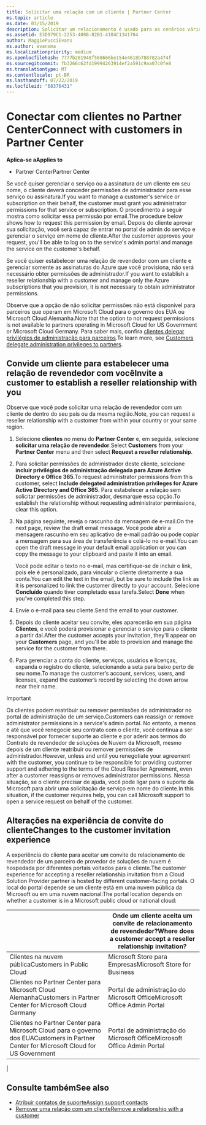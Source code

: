 ```yaml
---
title: Solicitar uma relação com um cliente | Partner Center
ms.topic: article
ms.date: 03/15/2019
description: Solicitar um relacionamento é usado para os cenários vários parceiros e vários canais. Também será útil se um cliente remover seus privilégios de administrador delegado e você precisar restaurá-los para fornecer provisionamento ou suporte.
ms.assetid: E3D979C1-2253-408B-82B1-4104C1341704
author: MaggiePucciEvans
ms.author: evansma
ms.localizationpriority: medium
ms.openlocfilehash: 7777b281948f560666be154e4618b788782a474f
ms.sourcegitcommit: fb3266c62fd19994263914ef2a591c9aa07c0fe8
ms.translationtype: MT
ms.contentlocale: pt-BR
ms.lasthandoff: 07/22/2019
ms.locfileid: "68376431"
---
```

# <a name="connect-with-customers-in-partner-center"></a><span data-ttu-id="ce5d8-104">Conectar com clientes no Partner Center</span><span class="sxs-lookup"><span data-stu-id="ce5d8-104">Connect with customers in Partner Center</span></span>

<span data-ttu-id="ce5d8-105">**Aplica-se a**</span><span class="sxs-lookup"><span data-stu-id="ce5d8-105">**Applies to**</span></span>

-  <span data-ttu-id="ce5d8-106">Partner Center</span><span class="sxs-lookup"><span data-stu-id="ce5d8-106">Partner Center</span></span>

<span data-ttu-id="ce5d8-107">Se você quiser gerenciar o serviço ou a assinatura de um cliente em seu nome, o cliente deverá conceder permissões de administrador para esse serviço ou assinatura.</span><span class="sxs-lookup"><span data-stu-id="ce5d8-107">If you want to manage a customer's service or subscription on their behalf, the customer must grant you administrator permissions for that service or subscription.</span></span> <span data-ttu-id="ce5d8-108">O procedimento a seguir mostra como solicitar essa permissão por email.</span><span class="sxs-lookup"><span data-stu-id="ce5d8-108">The procedure below shows how to request this permission by email.</span></span> <span data-ttu-id="ce5d8-109">Depois do cliente aprovar sua solicitação, você será capaz de entrar no portal de admin do serviço e gerenciar o serviço em nome do cliente.</span><span class="sxs-lookup"><span data-stu-id="ce5d8-109">After the customer approves your request, you'll be able to log on to the service's admin portal and manage the service on the customer's behalf.</span></span>

<span data-ttu-id="ce5d8-110">Se você quiser estabelecer uma relação de revendedor com um cliente e gerenciar somente as assinaturas do Azure que você provisiona, não será necessário obter permissões de administrador.</span><span class="sxs-lookup"><span data-stu-id="ce5d8-110">If you want to establish a reseller relationship with a customer and manage only the Azure subscriptions that you provision, it is not necessary to obtain administrator permissions.</span></span>

<span data-ttu-id="ce5d8-111">Observe que a opção de não solicitar permissões não está disponível para parceiros que operam em Microsoft Cloud para o governo dos EUA ou Microsoft Cloud Alemanha.</span><span class="sxs-lookup"><span data-stu-id="ce5d8-111">Note that the option to not request permissions is not available to partners operating in Microsoft Cloud for US Government or Microsoft Cloud Germany.</span></span> <span data-ttu-id="ce5d8-112">Para saber mais, confira [clientes delegar privilégios de administração para parceiros](https://docs.microsoft.com/en-us/partner-center/customers_revoke_admin_privileges).</span><span class="sxs-lookup"><span data-stu-id="ce5d8-112">To learn more, see [Customers delegate administration privileges to partners](https://docs.microsoft.com/en-us/partner-center/customers_revoke_admin_privileges).</span></span>


## <a name="invite-a-customer-to-establish-a-reseller-relationship-with-you"></a><span data-ttu-id="ce5d8-113">Convide um cliente para estabelecer uma relação de revendedor com você</span><span class="sxs-lookup"><span data-stu-id="ce5d8-113">Invite a customer to establish a reseller relationship with you</span></span>

<span data-ttu-id="ce5d8-114">Observe que você pode solicitar uma relação de revendedor com um cliente de dentro do seu país ou da mesma região.</span><span class="sxs-lookup"><span data-stu-id="ce5d8-114">Note, you can request a reseller relationship with a customer from within your country or your same region.</span></span>

1.  <span data-ttu-id="ce5d8-115">Selecione **clientes** no menu do **Partner Center** e, em seguida, selecione **solicitar uma relação de revendedor**.</span><span class="sxs-lookup"><span data-stu-id="ce5d8-115">Select **Customers** from your **Partner Center** menu and then select **Request a reseller relationship**.</span></span>

2.  <span data-ttu-id="ce5d8-116">Para solicitar permissões de administrador deste cliente, selecione **incluir privilégios de administração delegada para Azure Active Directory e Office 365**.</span><span class="sxs-lookup"><span data-stu-id="ce5d8-116">To request administrator permissions from this customer, select **Include delegated administration privileges for Azure Active Directory and Office 365**.</span></span> <span data-ttu-id="ce5d8-117">Para estabelecer a relação sem solicitar permissões de administrador, desmarque essa opção.</span><span class="sxs-lookup"><span data-stu-id="ce5d8-117">To establish the relationship without requesting administrator permissions, clear this option.</span></span> 

3.  <span data-ttu-id="ce5d8-118">Na página seguinte, reveja o rascunho da mensagem de e-mail.</span><span class="sxs-lookup"><span data-stu-id="ce5d8-118">On the next page, review the draft email message.</span></span> <span data-ttu-id="ce5d8-119">Você pode abrir a mensagem rascunho em seu aplicativo de e-mail padrão ou pode copiar a mensagem para sua área de transferência e colá-lo no e-mail.</span><span class="sxs-lookup"><span data-stu-id="ce5d8-119">You can open the draft message in your default email application or you can copy the message to your clipboard and paste it into an email.</span></span> 

    <span data-ttu-id="ce5d8-120">Você pode editar o texto no e-mail, mas certifique-se de incluir o link, pois ele é personalizado, para vincular o cliente diretamente a sua conta.</span><span class="sxs-lookup"><span data-stu-id="ce5d8-120">You can edit the text in the email, but be sure to include the link as it is personalized to link the customer directly to your account.</span></span> <span data-ttu-id="ce5d8-121">Selecione **Concluído** quando tiver completado essa tarefa.</span><span class="sxs-lookup"><span data-stu-id="ce5d8-121">Select **Done** when you’ve completed this step.</span></span>

3.  <span data-ttu-id="ce5d8-122">Envie o e-mail para seu cliente.</span><span class="sxs-lookup"><span data-stu-id="ce5d8-122">Send the email to your customer.</span></span>

5.  <span data-ttu-id="ce5d8-123">Depois do cliente aceitar seu convite, eles aparecerão em sua página **Clientes**, e você poderá provisionar e gerenciar o serviço para o cliente a partir daí.</span><span class="sxs-lookup"><span data-stu-id="ce5d8-123">After the customer accepts your invitation, they'll appear on your **Customers** page, and you'll be able to provision and manage the service for the customer from there.</span></span>

 
6.  <span data-ttu-id="ce5d8-124">Para gerenciar a conta do cliente, serviços, usuários e licenças, expanda o registro do cliente, selecionando a seta para baixo perto de seu nome.</span><span class="sxs-lookup"><span data-stu-id="ce5d8-124">To manage the customer’s account, services, users, and licenses, expand the customer’s record by selecting the down arrow near their name.</span></span>


> [!IMPORTANT]  
> <span data-ttu-id="ce5d8-125">Os clientes podem reatribuir ou remover permissões de administrador no portal de administração de um serviço.</span><span class="sxs-lookup"><span data-stu-id="ce5d8-125">Customers can reassign or remove administrator permissions in a service's admin portal.</span></span> <span data-ttu-id="ce5d8-126">No entanto, a menos e até que você renegocie seu contrato com o cliente, você continua a ser responsável por fornecer suporte ao cliente e por aderir aos termos do Contrato de revendedor de soluções de Nuvem da Microsoft, mesmo depois de um cliente reatribuir ou remover permissões de administrador.</span><span class="sxs-lookup"><span data-stu-id="ce5d8-126">However, unless and until you renegotiate your agreement with the customer, you continue to be responsible for providing customer support and adhering to the terms of the Cloud Reseller Agreement, even after a customer reassigns or removes administrator permissions.</span></span> <span data-ttu-id="ce5d8-127">Nessa situação, se o cliente precisar de ajuda, você pode ligar para o suporte da Microsoft para abrir uma solicitação de serviço em nome do cliente.</span><span class="sxs-lookup"><span data-stu-id="ce5d8-127">In this situation, if the customer requires help, you can call Microsoft support to open a service request on behalf of the customer.</span></span>

## <a name="changes-to-the-customer-invitation-experience"></a><span data-ttu-id="ce5d8-128">Alterações na experiência de convite do cliente</span><span class="sxs-lookup"><span data-stu-id="ce5d8-128">Changes to the customer invitation experience</span></span>

<span data-ttu-id="ce5d8-129">A experiência do cliente para aceitar um convite de relacionamento de revendedor de um parceiro de provedor de soluções de nuvem é hospedada por diferentes portais voltados para o cliente.</span><span class="sxs-lookup"><span data-stu-id="ce5d8-129">The customer experience for accepting a reseller relationship invitation from a Cloud Solution Provider partner is hosted by different customer-facing portals.</span></span> <span data-ttu-id="ce5d8-130">O local do portal depende se um cliente está em uma nuvem pública da Microsoft ou em uma nuvem nacional:</span><span class="sxs-lookup"><span data-stu-id="ce5d8-130">The portal location depends on whether a customer is in a Microsoft public cloud or national cloud:</span></span> 

|  | <span data-ttu-id="ce5d8-131">Onde um cliente aceita um convite de relacionamento de revendedor?</span><span class="sxs-lookup"><span data-stu-id="ce5d8-131">Where does a customer accept a reseller relationship invitation?</span></span> |
|---------|---------
| <span data-ttu-id="ce5d8-132">Clientes na nuvem pública</span><span class="sxs-lookup"><span data-stu-id="ce5d8-132">Customers in Public Cloud</span></span> | <span data-ttu-id="ce5d8-133">Microsoft Store para Empresas</span><span class="sxs-lookup"><span data-stu-id="ce5d8-133">Microsoft Store for Business</span></span> |
| <span data-ttu-id="ce5d8-134">Clientes no Partner Center para Microsoft Cloud Alemanha</span><span class="sxs-lookup"><span data-stu-id="ce5d8-134">Customers in Partner Center for Microsoft Cloud Germany</span></span> | <span data-ttu-id="ce5d8-135">Portal de administração do Microsoft Office</span><span class="sxs-lookup"><span data-stu-id="ce5d8-135">Microsoft Office Admin Portal</span></span> |
| <span data-ttu-id="ce5d8-136">Clientes no Partner Center para Microsoft Cloud para o governo dos EUA</span><span class="sxs-lookup"><span data-stu-id="ce5d8-136">Customers in Partner Center for Microsoft Cloud for US Government</span></span> | <span data-ttu-id="ce5d8-137">Portal de administração do Microsoft Office</span><span class="sxs-lookup"><span data-stu-id="ce5d8-137">Microsoft Office Admin Portal</span></span> |
|

## <a name="see-also"></a><span data-ttu-id="ce5d8-138">Consulte também</span><span class="sxs-lookup"><span data-stu-id="ce5d8-138">See also</span></span>

- [<span data-ttu-id="ce5d8-139">Atribuir contatos de suporte</span><span class="sxs-lookup"><span data-stu-id="ce5d8-139">Assign support contacts</span></span>](assign-support-contacts.md)
- [<span data-ttu-id="ce5d8-140">Remover uma relação com um cliente</span><span class="sxs-lookup"><span data-stu-id="ce5d8-140">Remove a relationship with a customer</span></span>](remove-a-relationship.md)
